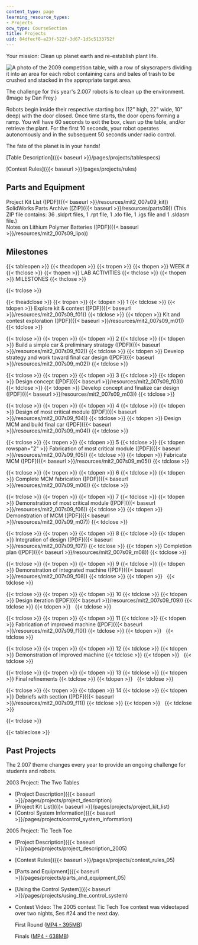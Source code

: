 ```yaml
---
content_type: page
learning_resource_types:
- Projects
ocw_type: CourseSection
title: Projects
uid: 84dfecf8-a23f-522f-3d67-1d5c5133752f
---
```


Your mission: Clean up planet earth and re-establish plant life.

![A photo of the 2009 competition table, with a row of skyscrapers dividing it into an area for each robot containing cans and bales of trash to be crushed and stacked in the appropriate target area.](/courses/mechanical-engineering/2-007-design-and-manufacturing-i-spring-2009/projects/chp_table.jpg)

The challenge for this year's 2.007 robots is to clean up the environment. (Image by Dan Frey.)

Robots begin inside their respective starting box (12" high, 22" wide, 10" deep) with the door closed. Once time starts, the door opens forming a ramp. You will have 60 seconds to exit the box, clean up the table, and/or retrieve the plant. For the first 10 seconds, your robot operates autonomously and in the subsequent 50 seconds under radio control.

The fate of the planet is in your hands!

[Table Description]({{< baseurl >}}/pages/projects/tablespecs)

[Contest Rules]({{< baseurl >}}/pages/projects/rules)

Parts and Equipment
-------------------

Project Kit List ([PDF]({{< baseurl >}}/resources/mit2_007s09_kit))  
SolidWorks Parts Archive ([ZIP]({{< baseurl >}}/resources/parts09)) (This ZIP file contains: 36 .sldprt files, 1 .rpt file, 1 .xlo file, 1 .igs file and 1 .sldasm file.)  
Notes on Lithium Polymer Batteries ([PDF]({{< baseurl >}}/resources/mit2_007s09_lipo))

Milestones
----------

{{< tableopen >}}
{{< theadopen >}}
{{< tropen >}}
{{< thopen >}}
WEEK #
{{< thclose >}}
{{< thopen >}}
LAB ACTIVITIES
{{< thclose >}}
{{< thopen >}}
MILESTONES
{{< thclose >}}

{{< trclose >}}

{{< theadclose >}}
{{< tropen >}}
{{< tdopen >}}
1
{{< tdclose >}}
{{< tdopen >}}
Explore kit & contest ([PDF]({{< baseurl >}}/resources/mit2_007s09_f01))
{{< tdclose >}}
{{< tdopen >}}
Kit and contest exploration ([PDF]({{< baseurl >}}/resources/mit2_007s09_m01))
{{< tdclose >}}

{{< trclose >}}
{{< tropen >}}
{{< tdopen >}}
2
{{< tdclose >}}
{{< tdopen >}}
Build a simple car & preliminary strategy ([PDF]({{< baseurl >}}/resources/mit2_007s09_f02))
{{< tdclose >}}
{{< tdopen >}}
Develop strategy and work toward final car design ([PDF]({{< baseurl >}}/resources/mit2_007s09_m02))
{{< tdclose >}}

{{< trclose >}}
{{< tropen >}}
{{< tdopen >}}
3
{{< tdclose >}}
{{< tdopen >}}
Design concept ([PDF]({{< baseurl >}}/resources/mit2_007s09_f03))
{{< tdclose >}}
{{< tdopen >}}
Develop concept and finalize car design ([PDF]({{< baseurl >}}/resources/mit2_007s09_m03))
{{< tdclose >}}

{{< trclose >}}
{{< tropen >}}
{{< tdopen >}}
4
{{< tdclose >}}
{{< tdopen >}}
Design of most critical module ([PDF]({{< baseurl >}}/resources/mit2_007s09_f04))
{{< tdclose >}}
{{< tdopen >}}
Design MCM and build final car ([PDF]({{< baseurl >}}/resources/mit2_007s09_m04))
{{< tdclose >}}

{{< trclose >}}
{{< tropen >}}
{{< tdopen >}}
5
{{< tdclose >}}
{{< tdopen rowspan="2" >}}
Fabrication of most critical module ([PDF]({{< baseurl >}}/resources/mit2_007s09_f05))
{{< tdclose >}}
{{< tdopen >}}
Fabricate MCM ([PDF]({{< baseurl >}}/resources/mit2_007s09_m05))
{{< tdclose >}}

{{< trclose >}}
{{< tropen >}}
{{< tdopen >}}
6
{{< tdclose >}}
{{< tdopen >}}
Complete MCM fabrication ([PDF]({{< baseurl >}}/resources/mit2_007s09_m06))
{{< tdclose >}}

{{< trclose >}}
{{< tropen >}}
{{< tdopen >}}
7
{{< tdclose >}}
{{< tdopen >}}
Demonstration of most critical module ([PDF]({{< baseurl >}}/resources/mit2_007s09_f06))
{{< tdclose >}}
{{< tdopen >}}
Demonstration of MCM ([PDF]({{< baseurl >}}/resources/mit2_007s09_m07))
{{< tdclose >}}

{{< trclose >}}
{{< tropen >}}
{{< tdopen >}}
8
{{< tdclose >}}
{{< tdopen >}}
Integration of design ([PDF]({{< baseurl >}}/resources/mit2_007s09_f07))
{{< tdclose >}}
{{< tdopen >}}
Completion plan ([PDF]({{< baseurl >}}/resources/mit2_007s09_m08))
{{< tdclose >}}

{{< trclose >}}
{{< tropen >}}
{{< tdopen >}}
9
{{< tdclose >}}
{{< tdopen >}}
Demonstration of integrated machine ([PDF]({{< baseurl >}}/resources/mit2_007s09_f08))
{{< tdclose >}}
{{< tdopen >}}
 
{{< tdclose >}}

{{< trclose >}}
{{< tropen >}}
{{< tdopen >}}
10
{{< tdclose >}}
{{< tdopen >}}
Design iteration ([PDF]({{< baseurl >}}/resources/mit2_007s09_f09))
{{< tdclose >}}
{{< tdopen >}}
 
{{< tdclose >}}

{{< trclose >}}
{{< tropen >}}
{{< tdopen >}}
11
{{< tdclose >}}
{{< tdopen >}}
Fabrication of improved machine ([PDF]({{< baseurl >}}/resources/mit2_007s09_f10))
{{< tdclose >}}
{{< tdopen >}}
 
{{< tdclose >}}

{{< trclose >}}
{{< tropen >}}
{{< tdopen >}}
12
{{< tdclose >}}
{{< tdopen >}}
Demonstration of improved machine
{{< tdclose >}}
{{< tdopen >}}
 
{{< tdclose >}}

{{< trclose >}}
{{< tropen >}}
{{< tdopen >}}
13
{{< tdclose >}}
{{< tdopen >}}
Final refinements
{{< tdclose >}}
{{< tdopen >}}
 
{{< tdclose >}}

{{< trclose >}}
{{< tropen >}}
{{< tdopen >}}
14
{{< tdclose >}}
{{< tdopen >}}
Debriefs with section ([PDF]({{< baseurl >}}/resources/mit2_007s09_f11))
{{< tdclose >}}
{{< tdopen >}}
 
{{< tdclose >}}

{{< trclose >}}

{{< tableclose >}}

Past Projects
-------------

The 2.007 theme changes every year to provide an ongoing challenge for students and robots.

2003 Project: The Two Tables

*   [Project Description]({{< baseurl >}}/pages/projects/project_description)
*   [Project Kit List]({{< baseurl >}}/pages/projects/project_kit_list)
*   [Control System Information]({{< baseurl >}}/pages/projects/control_system_information)

2005 Project: Tic Tech Toe

*   [Project Description]({{< baseurl >}}/pages/projects/project_description_2005)
*   [Contest Rules]({{< baseurl >}}/pages/projects/contest_rules_05)
*   [Parts and Equipment]({{< baseurl >}}/pages/projects/parts_and_equipment_05)
*   [Using the Control System]({{< baseurl >}}/pages/projects/using_the_control_system)
*   Contest Video: The 2005 contest Tic Tech Toe contest was videotaped over two nights, Ses #24 and the next day.
    
    First Round ([MP4 - 395MB](https://archive.org/download/MIT2.007S09/ocw-2.007-first-round-12may2005-220k.mp4))
    
    Finals ([MP4 - 638MB](https://archive.org/download/MIT2.007S09/ocw-2.007-finals-13may2005-220k.mp4))